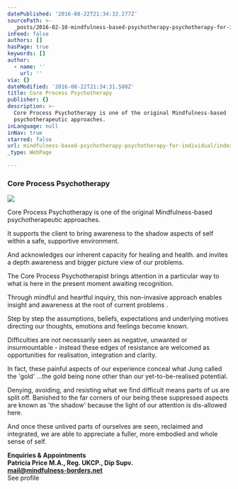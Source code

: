 ```yaml
---
datePublished: '2016-08-22T21:34:32.277Z'
sourcePath: >-
  _posts/2016-02-10-mindfulness-based-psychotherapy-psychotherapy-for-individual.md
inFeed: false
authors: []
hasPage: true
keywords: []
author:
  - name: ''
    url: ''
via: {}
dateModified: '2016-08-22T21:34:31.588Z'
title: Core Process Psychotherapy
publisher: {}
description: >-
  Core Process Psychotherapy is one of the original Mindfulness-based
  psychotherapeutic approaches.
inLanguage: null
inNav: true
starred: false
url: mindfulness-based-psychotherapy-psychotherapy-for-individual/index.html
_type: WebPage

---
```

### Core Process Psychotherapy
![](https://s3-us-west-2.amazonaws.com/the-grid-img/p/e08461e17d39b36d33e48050648831047f18f84c.jpg)

Core Process Psychotherapy is one of the original Mindfulness-based psychotherapeutic approaches.

It supports the client to bring awareness to the shadow aspects of self within a safe, supportive environment.

And acknowledges our inherent capacity for healing and health. and invites a depth awareness and bigger picture view of our problems.

The Core Process Psychotherapist brings attention in a particular way to what is here in the present moment awaiting recognition.

Through mindful and heartful inquiry, this non-invasive approach enables insight and awareness at the root of current problems .

Step by step the assumptions, beliefs, expectations and underlying motives directing our thoughts, emotions and feelings become known.

Difficulties are not necessarily seen as negative, unwanted or insurmountable - instead these edges of resistance are welcomed as opportunities for realisation, integration and clarity.

In fact, these painful aspects of our experience conceal what Jung called the 'gold' ...the gold being none other than our yet-to-be-realised potential.

Denying, avoiding, and resisting what we find difficult means parts of us are split off. Banished to the far corners of our being these suppressed aspects are known as 'the shadow' because the light of our attention is dis-allowed here.

And once these unlived parts of ourselves are seen, reclaimed and integrated, we are able to appreciate a fuller, more embodied and whole sense of self.

**Enquiries & Appointments**  
**Patricia Price M.A., Reg. UKCP., Dip Supv.**  
**mail@mindfulness-borders.net**  
See profile